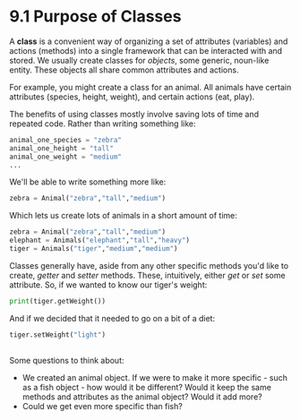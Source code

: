 # 9.1 Purpose of Classes

A **class** is a convenient way of organizing a set of attributes (variables) and actions (methods) into a single framework that can be interacted with and stored.  We usually create classes for _objects_, some generic, noun-like entity. These objects all share common attributes and actions. 

For example, you might create a class for an animal. All animals have certain attributes (species, height, weight), and certain actions (eat, play).

The benefits of using classes mostly involve saving lots of time and repeated code. Rather than writing something like:
```python
animal_one_species = "zebra"
animal_one_height = "tall"
animal_one_weight = "medium"
...
```

We'll be able to write something more like:
```python
zebra = Animal("zebra","tall","medium")
```

Which lets us create lots of animals in a short amount of time:
```python
zebra = Animal("zebra","tall","medium")
elephant = Animals("elephant","tall","heavy")
tiger = Animals("tiger","medium","medium")
```

Classes generally have, aside from any other specific methods you'd like to create, _getter_ and _setter_ methods. These, intuitively, either _get_ or _set_ some attribute. So, if we wanted to know our tiger's weight:
```python
print(tiger.getWeight())
```
And if we decided that it needed to go on a bit of a diet:
```python
tiger.setWeight("light")
```

## 

Some questions to think about:
- We created an animal object. If we were to make it more specific - such as a fish object - how would it be different? Would it keep the same methods and attributes as the animal object? Would it add more? 
- Could we get even more specific than fish?
